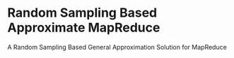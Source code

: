# Random Sampling Based Approximate MapReduce
A Random Sampling Based General Approximation Solution for MapReduce
